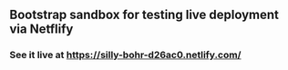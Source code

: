 ## Bootstrap sandbox for testing live deployment via Netflify

### See it live at https://silly-bohr-d26ac0.netlify.com/
